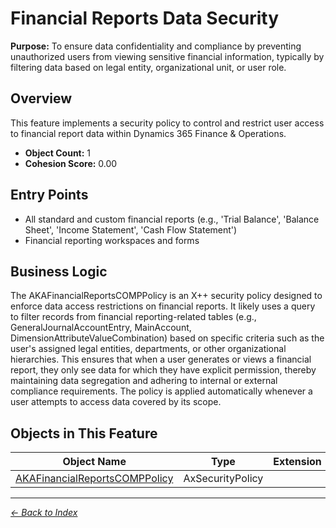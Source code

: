 # Financial Reports Data Security

**Purpose:** To ensure data confidentiality and compliance by preventing unauthorized users from viewing sensitive financial information, typically by filtering data based on legal entity, organizational unit, or user role.

## Overview

This feature implements a security policy to control and restrict user access to financial report data within Dynamics 365 Finance & Operations.

- **Object Count:** 1
- **Cohesion Score:** 0.00

## Entry Points

- All standard and custom financial reports (e.g., 'Trial Balance', 'Balance Sheet', 'Income Statement', 'Cash Flow Statement')
- Financial reporting workspaces and forms

## Business Logic

The AKAFinancialReportsCOMPPolicy is an X++ security policy designed to enforce data access restrictions on financial reports. It likely uses a query to filter records from financial reporting-related tables (e.g., GeneralJournalAccountEntry, MainAccount, DimensionAttributeValueCombination) based on specific criteria such as the user's assigned legal entities, departments, or other organizational hierarchies. This ensures that when a user generates or views a financial report, they only see data for which they have explicit permission, thereby maintaining data segregation and adhering to internal or external compliance requirements. The policy is applied automatically whenever a user attempts to access data covered by its scope.

## Objects in This Feature

| Object Name | Type | Extension | Description |
|-------------|------|-----------|-------------|
| [AKAFinancialReportsCOMPPolicy](Objects/AKAFinancialReportsCOMPPolicy.md) | AxSecurityPolicy |  |  |

---

*[← Back to Index](../../index.md)*
